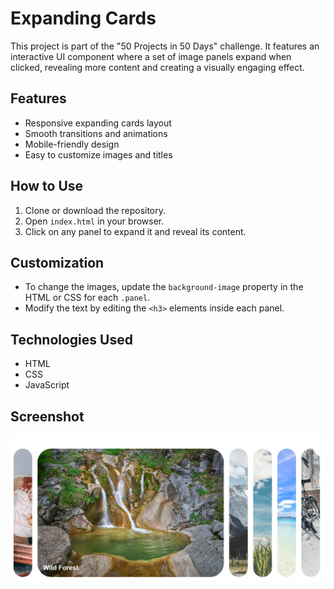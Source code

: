 # Expanding Cards

This project is part of the "50 Projects in 50 Days" challenge. It features an interactive UI component where a set of image panels expand when clicked, revealing more content and creating a visually engaging effect.

## Features

- Responsive expanding cards layout
- Smooth transitions and animations
- Mobile-friendly design
- Easy to customize images and titles

## How to Use

1. Clone or download the repository.
2. Open `index.html` in your browser.
3. Click on any panel to expand it and reveal its content.

## Customization

- To change the images, update the `background-image` property in the HTML or CSS for each `.panel`.
- Modify the text by editing the `<h3>` elements inside each panel.

## Technologies Used

- HTML
- CSS
- JavaScript

## Screenshot

![Expanding Cards Screenshot](./screenshot.png)

